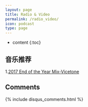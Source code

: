 ```yaml
---
layout: page
title: Radio & Video
permalink: /radio_video/
icon: podcast
type: page
---
```


* content
{:toc}

## 音乐推荐

1.[2017 End of the Year Mix-Vicetone](https://music.163.com/#/song?id=525238081)

## Comments

{% include disqus_comments.html %}
